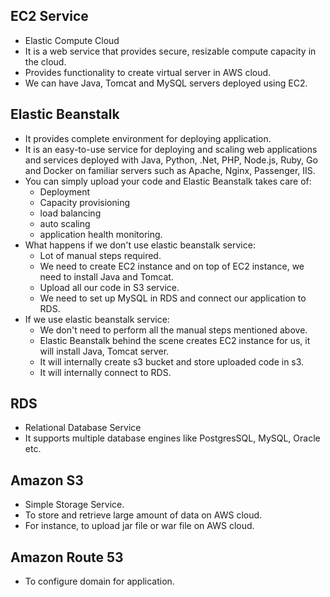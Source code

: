 ## EC2 Service
- Elastic Compute Cloud
- It is a web service that provides secure, resizable compute capacity in the cloud.
- Provides functionality to create virtual server in AWS cloud.
- We can have Java, Tomcat and MySQL servers deployed using EC2.

## Elastic Beanstalk
- It provides complete environment for deploying application.
- It is an easy-to-use service for deploying and scaling web applications and services deployed with Java, Python, .Net, PHP, Node.js, Ruby, Go and Docker on familiar servers such as Apache, Nginx, Passenger, IIS.
- You can simply upload your code and Elastic Beanstalk takes care of:
  - Deployment
  - Capacity provisioning
  - load balancing
  - auto scaling
  - application health monitoring.
- What happens if we don't use elastic beanstalk service:
  - Lot of manual steps required.
  - We need to create EC2 instance and on top of EC2 instance, we need to install Java and Tomcat.
  - Upload all our code in S3 service.
  - We need to set up MySQL in RDS and connect our application to RDS.
- If we use elastic beanstalk service:
  - We don't need to perform all the manual steps mentioned above.
  - Elastic Beanstalk behind the scene creates EC2 instance for us, it will install Java, Tomcat server.
  - It will internally create s3 bucket and store uploaded code in s3.
  - It will internally connect to RDS.

## RDS
- Relational Database Service
- It supports multiple database engines like PostgresSQL, MySQL, Oracle etc.

## Amazon S3
- Simple Storage Service.
- To store and retrieve large amount of data on AWS cloud.
- For instance, to upload jar file or war file on AWS cloud.

## Amazon Route 53
- To configure domain for application.